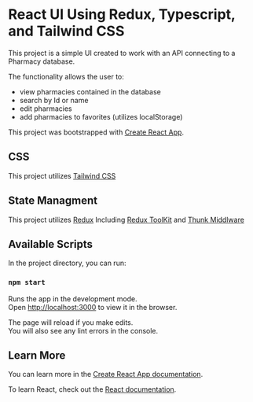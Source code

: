 # React UI Using Redux, Typescript, and Tailwind CSS

This project is a simple UI created to work with an API connecting to a Pharmacy database. 

The functionality allows the user to:
 - view pharmacies contained in the database 
 - search by Id or name 
 - edit pharmacies 
 - add pharmacies to favorites (utilizes localStorage) 

This project was bootstrapped with [Create React App](https://github.com/facebook/create-react-app).

## CSS 

This project utilizes [Tailwind CSS](https://tailwindcss.com/)

## State Managment

This project utilizes [Redux](https://redux.js.org/)
Including [Redux ToolKit](https://redux-toolkit.js.org/) and [Thunk Middlware](https://redux.js.org/usage/writing-logic-thunks)

## Available Scripts

In the project directory, you can run:

### `npm start`

Runs the app in the development mode.\
Open [http://localhost:3000](http://localhost:3000) to view it in the browser.

The page will reload if you make edits.\
You will also see any lint errors in the console.


## Learn More

You can learn more in the [Create React App documentation](https://facebook.github.io/create-react-app/docs/getting-started).

To learn React, check out the [React documentation](https://reactjs.org/).
